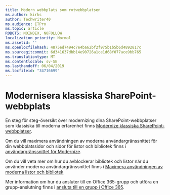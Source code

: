 ```yaml
---
title: Modern webbplats som rotwebbplatsen
ms.author: kirks
author: Techwriter40
ms.audience: ITPro
ms.topic: article
ROBOTS: NOINDEX, NOFOLLOW
localization_priority: Normal
ms.assetid: ''
ms.openlocfilehash: 4875ed7494c7e4ba62bf2f975b1b5b6d4892817c
ms.sourcegitcommit: 6d341637dbb14e90726a1ce1d68f077ace9bb765
ms.translationtype: MT
ms.contentlocale: sv-SE
ms.lasthandoff: 06/04/2019
ms.locfileid: "34716699"
---
```

# <a name="modernize-classic-sharepoint-site"></a>Modernisera klassiska SharePoint-webbplats

En steg för steg-översikt över modernizing dina SharePoint-webbplatser som klassiska till moderna erfarenhet finns [Modernize klassiska SharePoint-webbplatser](https://docs.microsoft.com/en-us/sharepoint/dev/transform/modernize-classic-sites).

Om du vill maximera användningen av moderna användargränssnittet för din webbplatssidor och sidor för listor och bibliotek finns i [användargränssnittet för Modernize](https://docs.microsoft.com/en-us/sharepoint/dev/transform/modernize-userinterface). 

Om du vill veta mer om hur du avblockerar bibliotek och listor när du använder moderna användargränssnittet finns i [Maximera användningen av moderna listor och bibliotek](https://docs.microsoft.com/en-us/sharepoint/dev/transform/modernize-userinterface-lists-and-libraries)

Mer information om hur du ansluter till en Office 365-grupp och utföra en grupp-anslutning finns i [ansluta till en grupp i Office 365](https://docs.microsoft.com/en-us/sharepoint/dev/transform/modernize-connect-to-office365-group).
